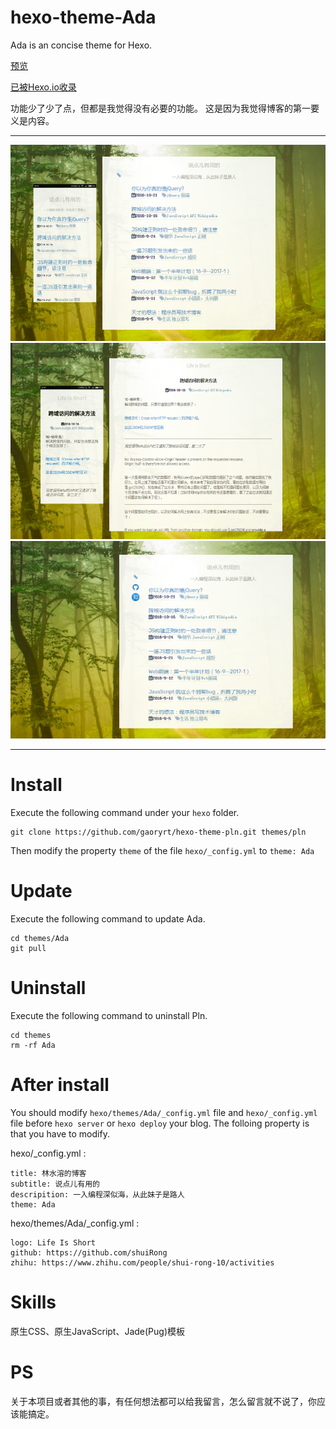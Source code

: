 # hexo-theme-Ada
Ada is an concise theme for Hexo.

[预览](https://shuirong.github.io/)

[已被Hexo.io收录](https://hexo.io/themes/)

功能少了少了点，但都是我觉得没有必要的功能。
这是因为我觉得博客的第一要义是内容。

---
![index](/screenshots/Ada1.png)
![content](/screenshots/Ada2.png)
![index2](/screenshots/Ada3.png)

---
# Install
Execute the following command under your `hexo` folder.

```
git clone https://github.com/gaoryrt/hexo-theme-pln.git themes/pln
```
Then modify the property `theme` of the file `hexo/_config.yml`  to `theme: Ada`

# Update
Execute the following command to update Ada.

```
cd themes/Ada
git pull
```

# Uninstall
Execute the following command to uninstall Pln.
```
cd themes
rm -rf Ada
```

# After install
You should modify  `hexo/themes/Ada/_config.yml` file and `hexo/_config.yml` file before `hexo server` or `hexo deploy` your blog.
The folloing property is that you have to modify.

hexo/_config.yml :
```
title: 林水溶的博客
subtitle: 说点儿有用的
descripition: 一入编程深似海，从此妹子是路人
theme: Ada
```

hexo/themes/Ada/_config.yml :
```
logo: Life Is Short
github: https://github.com/shuiRong
zhihu: https://www.zhihu.com/people/shui-rong-10/activities
```

# Skills
原生CSS、原生JavaScript、Jade(Pug)模板

# PS
关于本项目或者其他的事，有任何想法都可以给我留言，怎么留言就不说了，你应该能搞定。

